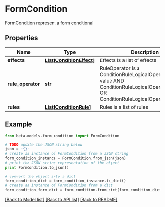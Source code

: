 # FormCondition

FormCondition represent a form conditional

## Properties
Name | Type | Description | Notes
------------ | ------------- | ------------- | -------------
**effects** | [**List[ConditionEffect]**](ConditionEffect.md) | Effects is a list of effects | [optional] 
**rule_operator** | **str** | RuleOperator is a ConditionRuleLogicalOperatorType value AND ConditionRuleLogicalOperatorTypeAnd OR ConditionRuleLogicalOperatorTypeOr | [optional] 
**rules** | [**List[ConditionRule]**](ConditionRule.md) | Rules is a list of rules | [optional] 

## Example

```python
from beta.models.form_condition import FormCondition

# TODO update the JSON string below
json = "{}"
# create an instance of FormCondition from a JSON string
form_condition_instance = FormCondition.from_json(json)
# print the JSON string representation of the object
print FormCondition.to_json()

# convert the object into a dict
form_condition_dict = form_condition_instance.to_dict()
# create an instance of FormCondition from a dict
form_condition_form_dict = form_condition.from_dict(form_condition_dict)
```
[[Back to Model list]](../README.md#documentation-for-models) [[Back to API list]](../README.md#documentation-for-api-endpoints) [[Back to README]](../README.md)


